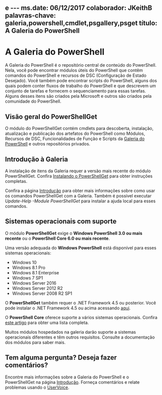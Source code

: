  e --- ms.date:  06/12/2017 colaborador: JKeithB palavras-chave: galeria,powershell,cmdlet,psgallery,psget título:  A Galeria do PowerShell
---
# <a name="the-powershell-gallery"></a>A Galeria do PowerShell

A Galeria do PowerShell é o repositório central de conteúdo do PowerShell. Nela, você pode encontrar módulos úteis do PowerShell que contêm comandos do PowerShell e recursos de DSC (Configuração de Estado Desejado).
Você também pode encontrar scripts do PowerShell, alguns dos quais podem conter fluxos de trabalho do PowerShell e que descrevem um conjunto de tarefas e fornecem o sequenciamento para essas tarefas. Alguns desses itens são criados pela Microsoft e outros são criados pela comunidade do PowerShell.

## <a name="powershellget-overview"></a>Visão geral do PowerShellGet

O módulo do PowerShellGet contém cmdlets para descoberta, instalação, atualização e publicação dos artefatos do PowerShell como Módulos, Recursos de DSC, Funcionalidades de Função e Scripts da [Galeria do PowerShell](https://www.PowerShellGallery.com) e outros repositórios privados.

## <a name="getting-started-with-the-gallery"></a>Introdução à Galeria

A instalação de itens da Galeria requer a versão mais recente do módulo PowerShellGet.
Confira [Instalando o PowerShellGet](installing-psget.md) para obter instruções completas.

Confira a página [Introdução](getting-started.md) para obter mais informações sobre como usar os comandos PowerShellGet com a Galeria. Também é possível executar *Update-Help -Module PowerShellGet* para instalar a ajuda local para esses comandos.

## <a name="supported-operating-systems"></a>Sistemas operacionais com suporte

O módulo **PowerShellGet** exige o **Windows PowerShell 3.0 ou mais recente** ou o **PowerShell Core 6.0 ou mais recente**.

Uma versão adequada do **Windows PowerShell** está disponível para esses sistemas operacionais:

- Windows 10
- Windows 8.1 Pro
- Windows 8.1 Enterprise
- Windows 7 SP1
- Windows Server 2016
- Windows Server 2012 R2
- Windows Server 2008 R2 SP1

O **PowerShellGet** também requer o .NET Framework 4.5 ou posterior. Você pode instalar o .NET Framework 4.5 ou acima acessando [aqui](https://msdn.microsoft.com/library/5a4x27ek.aspx).

O **PowerShell Core** oferece suporte a vários sistemas operacionais. Confira [este artigo](https://blogs.msdn.microsoft.com/powershell/2018/01/10/powershell-core-6-0-generally-available-ga-and-supported/) para obter uma lista completa.

Muitos módulos hospedados na galeria darão suporte a sistemas operacionais diferentes e têm outros requisitos. Consulte a documentação dos módulos para saber mais.

## <a name="got-a-question-have-feedback"></a>Tem alguma pergunta? Deseja fazer comentários?

Encontre mais informações sobre a Galeria do PowerShell e o PowerShellGet na página [Introdução](getting-started.md). Forneça comentários e relate problemas usando o [UserVoice](http://windowsserver.uservoice.com/forums/301869-powershell).
